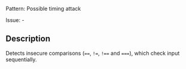 Pattern: Possible timing attack

Issue: -

## Description

Detects insecure comparisons (`==`, `!=`, `!==` and `===`), which check input sequentially.